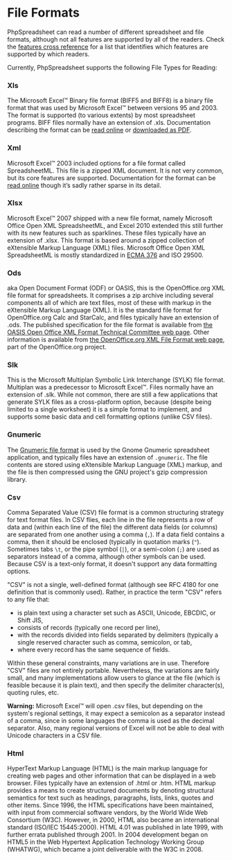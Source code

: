 # File Formats

PhpSpreadsheet can read a number of different spreadsheet and file
formats, although not all features are supported by all of the readers.
Check the [features cross
reference](../references/features-cross-reference.md) for a list that
identifies which features are supported by which readers.

Currently, PhpSpreadsheet supports the following File Types for Reading:

### Xls

The Microsoft Excel™ Binary file format (BIFF5 and BIFF8) is a binary
file format that was used by Microsoft Excel™ between versions 95 and 2003.
The format is supported (to various extents) by most spreadsheet
programs. BIFF files normally have an extension of .xls. Documentation
describing the format can be [read online](https://msdn.microsoft.com/en-us/library/cc313154(v=office.12).aspx)
or [downloaded as PDF](http://download.microsoft.com/download/2/4/8/24862317-78F0-4C4B-B355-C7B2C1D997DB/%5BMS-XLS%5D.pdf).

### Xml

Microsoft Excel™ 2003 included options for a file format called
SpreadsheetML. This file is a zipped XML document. It is not very
common, but its core features are supported. Documentation for the
format can be [read online](https://msdn.microsoft.com/en-us/library/aa140066(office.10).aspx)
though it’s sadly rather sparse in its detail.

### Xlsx

Microsoft Excel™ 2007 shipped with a new file format, namely Microsoft
Office Open XML SpreadsheetML, and Excel 2010 extended this still
further with its new features such as sparklines. These files typically
have an extension of .xlsx. This format is based around a zipped
collection of eXtensible Markup Language (XML) files. Microsoft Office
Open XML SpreadsheetML is mostly standardized in [ECMA 376](http://www.ecma-international.org/news/TC45_current_work/TC45_available_docs.htm)
and ISO 29500.

### Ods

aka Open Document Format (ODF) or OASIS, this is the OpenOffice.org XML
file format for spreadsheets. It comprises a zip archive including
several components all of which are text files, most of these with
markup in the eXtensible Markup Language (XML). It is the standard file
format for OpenOffice.org Calc and StarCalc, and files typically have an
extension of .ods. The published specification for the file format is
available from [the OASIS Open Office XML Format Technical Committee web
page](https://www.oasis-open.org/committees/tc_home.php?wg_abbrev=office).
Other information is available from [the OpenOffice.org XML File Format
web page](http://www.openoffice.org/xml/), part of the
OpenOffice.org project.

### Slk

This is the Microsoft Multiplan Symbolic Link Interchange (SYLK) file
format. Multiplan was a predecessor to Microsoft Excel™. Files normally
have an extension of .slk. While not common, there are still a few
applications that generate SYLK files as a cross-platform option,
because (despite being limited to a single worksheet) it is a simple
format to implement, and supports some basic data and cell formatting
options (unlike CSV files).

### Gnumeric

The [Gnumeric file format](https://help.gnome.org/users/gnumeric/stable/sect-file-formats.html.en#file-format-gnumeric)
is used by the Gnome Gnumeric spreadsheet
application, and typically files have an extension of `.gnumeric`. The
file contents are stored using eXtensible Markup Language (XML) markup,
and the file is then compressed using the GNU project's gzip compression
library.

### Csv

Comma Separated Value (CSV) file format is a common structuring strategy
for text format files. In CSV flies, each line in the file represents a
row of data and (within each line of the file) the different data fields
(or columns) are separated from one another using a comma (`,`). If a
data field contains a comma, then it should be enclosed (typically in
quotation marks (`"`). Sometimes tabs `\t`, or the pipe symbol (`|`), or a
semi-colon (`;`) are used as separators instead of a comma, although
other symbols can be used. Because CSV is a text-only format, it doesn't
support any data formatting options.

"CSV" is not a single, well-defined format (although see RFC 4180 for
one definition that is commonly used). Rather, in practice the term
"CSV" refers to any file that:

-   is plain text using a character set such as ASCII, Unicode, EBCDIC,
    or Shift JIS,
-   consists of records (typically one record per line),
-   with the records divided into fields separated by delimiters
    (typically a single reserved character such as comma, semicolon, or
    tab,
-   where every record has the same sequence of fields.

Within these general constraints, many variations are in use. Therefore
"CSV" files are not entirely portable. Nevertheless, the variations are
fairly small, and many implementations allow users to glance at the file
(which is feasible because it is plain text), and then specify the
delimiter character(s), quoting rules, etc.

**Warning:** Microsoft Excel™ will open .csv files, but depending on the
system's regional settings, it may expect a semicolon as a separator
instead of a comma, since in some languages the comma is used as the
decimal separator. Also, many regional versions of Excel will not be
able to deal with Unicode characters in a CSV file.

### Html

HyperText Markup Language (HTML) is the main markup language for
creating web pages and other information that can be displayed in a web
browser. Files typically have an extension of .html or .htm. HTML markup
provides a means to create structured documents by denoting structural
semantics for text such as headings, paragraphs, lists, links, quotes
and other items. Since 1996, the HTML specifications have been
maintained, with input from commercial software vendors, by the World
Wide Web Consortium (W3C). However, in 2000, HTML also became an
international standard (ISO/IEC 15445:2000). HTML 4.01 was published in
late 1999, with further errata published through 2001. In 2004
development began on HTML5 in the Web Hypertext Application Technology
Working Group (WHATWG), which became a joint deliverable with the W3C in
2008.
